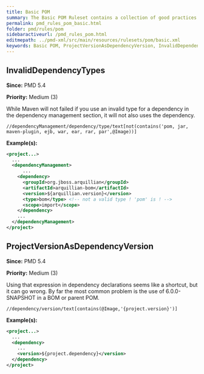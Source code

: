 ```yaml
---
title: Basic POM
summary: The Basic POM Ruleset contains a collection of good practices regarding Maven's POM files.
permalink: pmd_rules_pom_basic.html
folder: pmd/rules/pom
sidebaractiveurl: /pmd_rules_pom.html
editmepath: ../pmd-xml/src/main/resources/rulesets/pom/basic.xml
keywords: Basic POM, ProjectVersionAsDependencyVersion, InvalidDependencyTypes
---
```

## InvalidDependencyTypes

**Since:** PMD 5.4

**Priority:** Medium (3)

While Maven will not failed if you use an invalid type for a dependency in the
dependency management section, it will not also uses the dependency.

```
//dependencyManagement/dependency/type/text[not(contains('pom, jar, maven-plugin, ejb, war, ear, rar, par',@Image))]
```

**Example(s):**

``` xml
<project...>
  ...
  <dependencyManagement>
      ...
    <dependency>
      <groupId>org.jboss.arquillian</groupId>
      <artifactId>arquillian-bom</artifactId>
      <version>${arquillian.version}</version>
      <type>bom</type> <!-- not a valid type ! 'pom' is ! -->
      <scope>import</scope>
    </dependency>
    ...
  </dependencyManagement>
</project>
```

## ProjectVersionAsDependencyVersion

**Since:** PMD 5.4

**Priority:** Medium (3)

Using that expression in dependency declarations seems like a shortcut, but it can go wrong.
By far the most common problem is the use of 6.0.0-SNAPSHOT in a BOM or parent POM.

```
//dependency/version/text[contains(@Image,'{project.version}')]
```

**Example(s):**

``` xml
<project...>
  ...
  <dependency>
    ...
    <version>${project.dependency}</version>
  </dependency>
</project>
```

